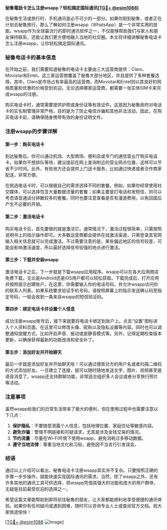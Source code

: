 **秘魯電話卡怎么注册wsapp？轻松搞定国际通讯[[TG💪+ @esim1088](https://t.me/s/esim1088)]**

在秘魯生活或旅行时，手机通讯是必不可少的一部分。如果你刚到秘魯，或者正在计划去秘魯旅行，那么了解如何注册wsapp（WhatsApp）是一个非常实用的技能。wsapp作为全球最流行的即时通讯软件之一，不仅能够帮助我们与家人和朋友保持联系，还能让我们更方便地融入当地的社交圈。本文将详细讲解秘魯电话卡怎么注册wsapp，让你轻松搞定国际通讯。

### 秘魯电话卡的基本信息

在开始之前，我们需要知道秘魯的电话卡主要由三大运营商提供：Claro、Movistar和Entel。这三家运营商覆盖了秘魯大部分地区，并且提供了多种套餐选择。其中，Claro是市场占有率最高的运营商，而Movistar和Entel则以其良好的网络质量和优惠的价格受到欢迎。无论选择哪家运营商，都需要一张实体SIM卡来完成wsapp的注册。

购买电话卡时，通常需要提供护照或身份证等有效证件。这是因为秘魯政府对电话卡的实名制管理非常严格，目的是为了防止电信诈骗和其他非法活动。因此，在购买电话卡前，请确保随身携带有效的身份证明文件。

### 注册wsapp的步骤详解

#### 第一步：购买电话卡

到达秘魯后，你可以通过机场、大型商场、便利店或专门的通信营业厅购买电话卡。如果你不想排队等待，建议提前在网上查询附近的营业网点位置，这样可以节省不少时间。此外，有些地方还会提供上门送卡服务，比如通过快递或者合作商家配送，非常方便。

在挑选电话卡时，可以根据自己的需求选择不同的套餐。例如，如果你经常使用社交媒体，可以选择包含大量数据流量的套餐；如果主要是打电话和发短信，则可以考虑语音通话分钟数较多的套餐。同时也要注意查看是否有漫游费用，以免回国后产生不必要的开销。

#### 第二步：激活电话卡

购买电话卡后，首先要做的就是激活它。通常情况下，激活过程很简单，只需按照说明书上的指示操作即可。大多数运营商都会提供在线激活渠道，只需登录其官网输入相关信息就可以完成激活。不过需要注意的是，某些偏远地区的信号较差，可能会影响激活速度，所以最好选择信号较强的地点进行激活。

#### 第三步：下载并安装wsapp

激活电话卡之后，下一步就是下载wsapp应用程序。wsapp可以在各大应用商店免费下载，无论是Android还是iOS用户都可以轻松获取。下载完成后，打开应用并按照提示创建账户。在这里，你需要输入你的电话号码，并允许wsapp访问你的联系人列表。如果系统要求验证手机号码，请按照屏幕上的指示发送确认码至指定号码，一般会收到一条来自wsapp的短信验证码。

#### 第四步：绑定电话卡并设置个人信息

成功注册wsapp账号后，接下来就要将电话卡绑定到账户上。点击“设置”图标进入个人资料页面，在这里可以修改头像、昵称以及隐私设置等内容。同时也可以调整通知提醒方式，比如开启声音、振动或是静音模式等。另外，记得定期检查版本更新，以确保获得最新的功能改进和安全补丁。

#### 第五步：添加好友并开始聊天

最后一步就是添加好友并开始聊天啦！可以通过搜索对方的用户名或者扫描二维码的方式添加好友。一旦建立了连接，就可以随时随地发送文字、图片、视频甚至是语音消息了。wsapp还支持群聊功能，非常适合组织多人会议或者分享旅行照片等活动。

### 注意事项

虽然wsapp给我们的日常生活带来了极大的便利，但在使用过程中也需要注意以下几点：

1. **保护隐私**：不要随意泄露个人信息，包括地理位置、家庭住址等敏感内容。
2. **避免诈骗**：警惕不明链接和可疑请求，尤其是涉及金钱交易的情况。
3. **节约流量**：尽量在Wi-Fi环境下使用wsapp，避免消耗过多移动数据。
4. **遵守当地法律**：尊重当地文化和习俗，避免因不当言行引发误会。

### 结语

通过以上介绍可以看出，秘魯电话卡注册wsapp其实并不复杂。只要按照正确的步骤一步步操作，就能快速实现国际通讯的需求。当然，除了wsapp之外，还有许多其他的通讯工具可供选择，但wsapp凭借其强大的功能和庞大的用户群体，无疑是目前最受欢迎的选择之一。

希望这篇文章能帮助到即将前往秘魯的朋友，让大家都能顺利地享受便捷的通讯体验。如果你有任何疑问或遇到困难，随时可以咨询专业人士或查阅官方文档。祝大家旅途愉快！

[[TG💪+ @esim1088](https://t.me/s/esim1088) ![Image](https://i.postimg.cc/4NQfJmqS/Snipaste-2025-05-13-00-14-12.png)]